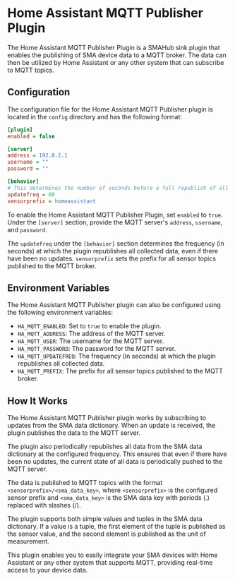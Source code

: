 # Home Assistant MQTT Publisher Plugin

The Home Assistant MQTT Publisher Plugin is a SMAHub sink plugin that enables the publishing of SMA device data to a MQTT broker. The data can then be utilized by Home Assistant or any other system that can subscribe to MQTT topics.

## Configuration

The configuration file for the Home Assistant MQTT Publisher plugin is located in the `config` directory and has the following format:

```ini
[plugin]
enabled = false

[server]
address = 192.0.2.1
username = ""
password = ""

[behavior]
# This determines the number of seconds before a full republish of all collected data, even if there's been no value updates
updatefreq = 60
sensorprefix = homeassistant
```

To enable the Home Assistant MQTT Publisher Plugin, set `enabled` to `true`. Under the `[server]` section, provide the MQTT server's `address`, `username`, and `password`.

The `updatefreq` under the `[behavior]` section determines the frequency (in seconds) at which the plugin republishes all collected data, even if there have been no updates. `sensorprefix` sets the prefix for all sensor topics published to the MQTT broker.

## Environment Variables

The Home Assistant MQTT Publisher plugin can also be configured using the following environment variables:

- `HA_MQTT_ENABLED`: Set to `true` to enable the plugin.
- `HA_MQTT_ADDRESS`: The address of the MQTT server.
- `HA_MQTT_USER`: The username for the MQTT server.
- `HA_MQTT_PASSWORD`: The password for the MQTT server.
- `HA_MQTT_UPDATEFREQ`: The frequency (in seconds) at which the plugin republishes all collected data.
- `HA_MQTT_PREFIX`: The prefix for all sensor topics published to the MQTT broker.

## How It Works

The Home Assistant MQTT Publisher plugin works by subscribing to updates from the SMA data dictionary. When an update is received, the plugin publishes the data to the MQTT server.

The plugin also periodically republishes all data from the SMA data dictionary at the configured frequency. This ensures that even if there have been no updates, the current state of all data is periodically pushed to the MQTT server.

The data is published to MQTT topics with the format `<sensorprefix>/<sma_data_key>`, where `<sensorprefix>` is the configured sensor prefix and `<sma_data_key>` is the SMA data key with periods (.) replaced with slashes (/).

The plugin supports both simple values and tuples in the SMA data dictionary. If a value is a tuple, the first element of the tuple is published as the sensor value, and the second element is published as the unit of measurement.

This plugin enables you to easily integrate your SMA devices with Home Assistant or any other system that supports MQTT, providing real-time access to your device data.
